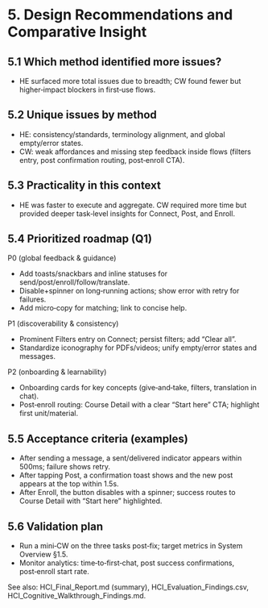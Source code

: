 # 5. Design Recommendations and Comparative Insight

## 5.1 Which method identified more issues?

- HE surfaced more total issues due to breadth; CW found fewer but higher‑impact blockers in first‑use flows.

## 5.2 Unique issues by method

- HE: consistency/standards, terminology alignment, and global empty/error states.
- CW: weak affordances and missing step feedback inside flows (filters entry, post confirmation routing, post‑enroll CTA).

## 5.3 Practicality in this context

- HE was faster to execute and aggregate. CW required more time but provided deeper task‑level insights for Connect, Post, and Enroll.

## 5.4 Prioritized roadmap (Q1)

P0 (global feedback & guidance)

- Add toasts/snackbars and inline statuses for send/post/enroll/follow/translate.
- Disable+spinner on long‑running actions; show error with retry for failures.
- Add micro‑copy for matching; link to concise help.

P1 (discoverability & consistency)

- Prominent Filters entry on Connect; persist filters; add “Clear all”.
- Standardize iconography for PDFs/videos; unify empty/error states and messages.

P2 (onboarding & learnability)

- Onboarding cards for key concepts (give‑and‑take, filters, translation in chat).
- Post‑enroll routing: Course Detail with a clear “Start here” CTA; highlight first unit/material.

## 5.5 Acceptance criteria (examples)

- After sending a message, a sent/delivered indicator appears within 500ms; failure shows retry.
- After tapping Post, a confirmation toast shows and the new post appears at the top within 1.5s.
- After Enroll, the button disables with a spinner; success routes to Course Detail with “Start here” highlighted.

## 5.6 Validation plan

- Run a mini‑CW on the three tasks post‑fix; target metrics in System Overview §1.5.
- Monitor analytics: time‑to‑first‑chat, post success confirmations, post‑enroll start rate.

See also: HCI_Final_Report.md (summary), HCI_Evaluation_Findings.csv, HCI_Cognitive_Walkthrough_Findings.md.
